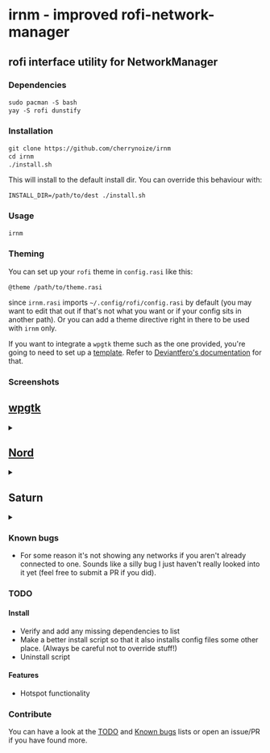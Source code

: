 # irnm - improved rofi-network-manager
## rofi interface utility for NetworkManager

### Dependencies

```
sudo pacman -S bash
yay -S rofi dunstify
```

### Installation

```
git clone https://github.com/cherrynoize/irnm
cd irnm
./install.sh
```

This will install to the default install dir. You can override
this behaviour with:

```
INSTALL_DIR=/path/to/dest ./install.sh
```

### Usage

```
irnm
```

### Theming

You can set up your `rofi` theme in `config.rasi` like this:

```
@theme /path/to/theme.rasi
```

since `irnm.rasi` imports `~/.config/rofi/config.rasi` by
default (you may want to edit that out if that's not what you
want or if your config sits in another path). Or you can add a
theme directive right in there to be used with `irnm` only.

If you want to integrate a `wpgtk` theme such as the one provided,
you're going to need to set up a [template](rofi.base). Refer to
[Deviantfero's documentation](https://github.com/deviantfero/wpgtk/wiki/Templates)
for that.

### Screenshots

## [wpgtk](wpgtk.rasi)

<details>
<summary></summary>

![screenshot](screenshots/0.png "wpgtk theme")
![screenshot](screenshots/1.png "wpgtk theme")
![screenshot](screenshots/3.png "wpgtk theme")
![screenshot](screenshots/5.png "wpgtk theme")

</details>

## [Nord](https://github.com/Murzchnvok/rofi-collection)

<details>
<summary></summary>

![screenshot](screenshots/2.png "nord theme")

</details>

## Saturn

<details>
<summary></summary>

![screenshot](screenshots/4.png "saturn theme")

</details>

### Known bugs

- For some reason it's not showing any networks if you aren't
already connected to one. Sounds like a silly bug I just haven't
really looked into it yet (feel free to submit a PR if you did).

### TODO

#### Install
- Verify and add any missing dependencies to list
- Make a better install script so that it also installs config
files some other place. (Always be careful not to override stuff!)
- Uninstall script

#### Features
- Hotspot functionality

### Contribute

You can have a look at the [TODO](#todo) and
[Known bugs](#known-bugs) lists or open an issue/PR if you have
found more.
